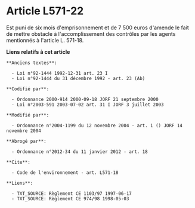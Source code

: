 # Article L571-22

Est puni de six mois d'emprisonnement et de 7 500 euros d'amende le fait de mettre obstacle à l'accomplissement des contrôles
par les agents mentionnés à l'article L. 571-18.

**Liens relatifs à cet article**

	**Anciens textes**:

	  - Loi n°92-1444 1992-12-31 art. 23 I
	  - Loi n°92-1444 du 31 décembre 1992 - art. 23 (Ab)

	**Codifié par**:

	  - Ordonnance 2000-914 2000-09-18 JORF 21 septembre 2000
	  - Loi n°2003-591 2003-07-02 art. 31 I JORF 3 juillet 2003

	**Modifié par**:

	  - Ordonnance n°2004-1199 du 12 novembre 2004 - art. 1 () JORF 14 novembre 2004

	**Abrogé par**:

	  - Ordonnance n°2012-34 du 11 janvier 2012 - art. 18

	**Cite**:

	  - Code de l'environnement - art. L571-18

	**Liens**:

	  - TXT_SOURCE: Règlement CE 1103/97 1997-06-17
	  - TXT_SOURCE: Règlement CE 974/98 1998-05-03
